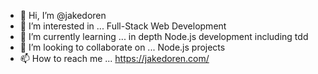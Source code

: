 - 👋 Hi, I’m @jakedoren
- 👀 I’m interested in ... Full-Stack Web Development
- 🌱 I’m currently learning ... in depth Node.js development including tdd
- 💞️ I’m looking to collaborate on ... Node.js projects
- 📫 How to reach me ... https://jakedoren.com/

<!---
jakedoren/jakedoren is a ✨ special ✨ repository because its `README.md` (this file) appears on your GitHub profile.
You can click the Preview link to take a look at your changes.
--->

